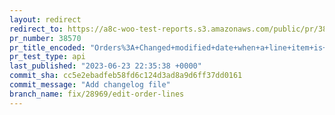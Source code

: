 ```yaml
---
layout: redirect
redirect_to: https://a8c-woo-test-reports.s3.amazonaws.com/public/pr/38570/api/index.html
pr_number: 38570
pr_title_encoded: "Orders%3A+Changed+modified+date+when+a+line+item+is+changed"
pr_test_type: api
last_published: "2023-06-23 22:35:38 +0000"
commit_sha: cc5e2ebadfeb58fd6c124d3ad8a9d6ff37dd0161
commit_message: "Add changelog file"
branch_name: fix/28969/edit-order-lines
---
```

